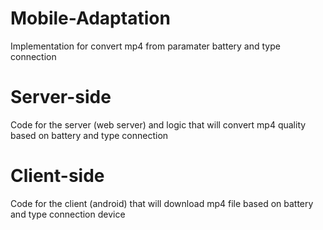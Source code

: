 # Mobile-Adaptation

Implementation for convert mp4 from paramater battery and type connection

# Server-side

Code for the server (web server) and logic that will convert mp4 quality based on battery and type connection

# Client-side

Code for the client (android) that will download mp4 file based on battery and type connection device
